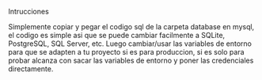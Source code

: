 Intrucciones

Simplemente copiar y pegar el codigo sql de la carpeta database en mysql, el codigo es simple asi que se puede cambiar facilmente a SQLite, PostgreSQL, SQL Server, etc.
Luego cambiar/usar las variables de entorno para que se adapten a tu proyecto si es para produccion, si es solo para probar alcanza con sacar las variables de entorno y poner las credenciales directamente.
